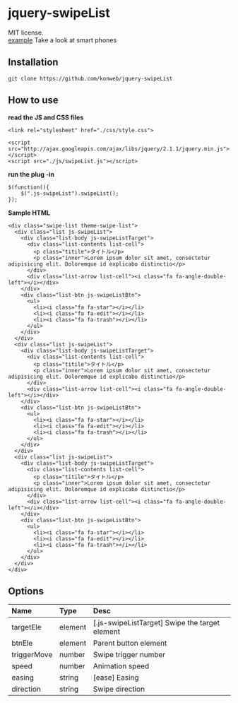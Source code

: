 jquery-swipeList
================

MIT license.  
[example](http://konweb.github.io/jquery-swipeList/) Take a look at smart phones

## Installation
```
git clone https://github.com/konweb/jquery-swipeList
```

## How to use
**read the JS and CSS files**
```
<link rel="stylesheet" href="./css/style.css">

<script src="http://ajax.googleapis.com/ajax/libs/jquery/2.1.1/jquery.min.js"></script>
<script src="./js/swipeList.js"></script>
```

**run the plug -in**
```
$(function(){
	$(".js-swipeList").swipeList();
});
```

**Sample HTML**
```
<div class="swipe-list theme-swipe-list">
  <div class="list js-swipeList">
    <div class="list-body js-swipeListTarget">
      <div class="list-contents list-cell">
        <p class="titile">タイトル</p>
        <p class="inner">Lorem ipsum dolor sit amet, consectetur adipisicing elit. Doloremque id explicabo distinctio</p>
      </div>
      <div class="list-arrow list-cell"><i class="fa fa-angle-double-left"></i></div>
    </div>
    <div class="list-btn js-swipeListBtn">
      <ul>
        <li><i class="fa fa-star"></i></li>
        <li><i class="fa fa-edit"></i></li>
        <li><i class="fa fa-trash"></i></li>
      </ul>
    </div>
  </div>
  <div class="list js-swipeList">
    <div class="list-body js-swipeListTarget">
      <div class="list-contents list-cell">
        <p class="titile">タイトル</p>
        <p class="inner">Lorem ipsum dolor sit amet, consectetur adipisicing elit. Doloremque id explicabo distinctio</p>
      </div>
      <div class="list-arrow list-cell"><i class="fa fa-angle-double-left"></i></div>
    </div>
    <div class="list-btn js-swipeListBtn">
      <ul>
        <li><i class="fa fa-star"></i></li>
        <li><i class="fa fa-edit"></i></li>
        <li><i class="fa fa-trash"></i></li>
      </ul>
    </div>
  </div>
  <div class="list js-swipeList">
    <div class="list-body js-swipeListTarget">
      <div class="list-contents list-cell">
        <p class="titile">タイトル</p>
        <p class="inner">Lorem ipsum dolor sit amet, consectetur adipisicing elit. Doloremque id explicabo distinctio</p>
      </div>
      <div class="list-arrow list-cell"><i class="fa fa-angle-double-left"></i></div>
    </div>
    <div class="list-btn js-swipeListBtn">
      <ul>
        <li><i class="fa fa-star"></i></li>
        <li><i class="fa fa-edit"></i></li>
        <li><i class="fa fa-trash"></i></li>
      </ul>
    </div>
  </div>
</div>
```


## Options
| Name | Type | Desc |
|:-----------|:-----------|:------------|
| targetEle | element | [.js-swipeListTarget] Swipe the target element |
| btnEle | element | Parent button element |
| triggerMove | number | Swipe trigger number |
| speed | number | Animation speed |
| easing | string | [ease] Easing |
| direction | string | Swipe direction |
